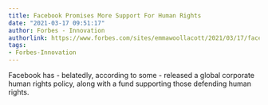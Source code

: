 ```yaml
---
title: Facebook Promises More Support For Human Rights
date: "2021-03-17 09:51:17"
author: Forbes - Innovation
authorlink: https://www.forbes.com/sites/emmawoollacott/2021/03/17/facebook-promises-more-support-for-human-rights/
tags:
- Forbes-Innovation
---
```

Facebook has - belatedly, according to some - released a global corporate human rights policy, along with a fund supporting those defending human rights.